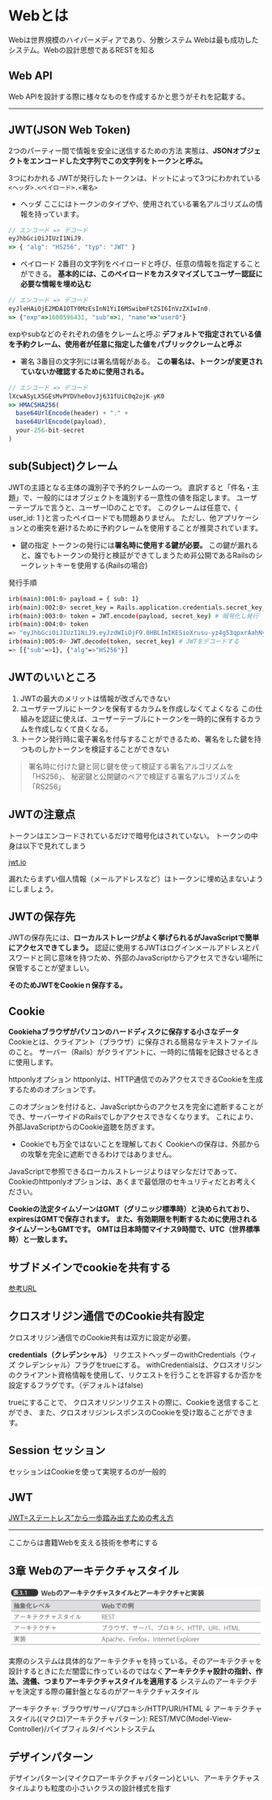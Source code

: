 # Webとは

Webは世界規模のハイパーメディアであり、分散システム
Webは最も成功したシステム。Webの設計思想であるRESTを知る

## Web API

Web APIを設計する際に様々なものを作成するかと思うがそれを記載する。

---

## JWT(JSON Web Token)

2つのパーティー間で情報を安全に送信するための方法
実態は、**JSONオブジェクトをエンコードした文字列でこの文字列をトークンと呼ぶ。**

3つにわかれる
JWTが発行したトークンは、ドットによって3つにわかれている
`<ヘッダ>.<ペイロード>.<署名>`

- ヘッダ
ここにはトークンのタイプや、使用されている署名アルゴリズムの情報を持っています。

```js
// エンコード => デコード
eyJhbGciOiJIUzI1NiJ9.
=> { "alg": "HS256", "typ": "JWT" }
```

- ペイロード
2番目の文字列をペイロードと呼び、任意の情報を指定することができる。
**基本的には、このペイロードをカスタマイズしてユーザー認証に必要な情報を埋め込む**

```js
// エンコード => デコード
eyJleHAiOjE2MDA1OTY0MzEsInN1YiI6MSwibmFtZSI6InVzZXIwIn0.
=> {"exp"=>1600596431, "sub"=>1, "name"=>"user0"}
```

expやsubなどのそれぞれの値をクレームと呼ぶ
**デフォルトで指定されている値を予約クレーム、使用者が任意に指定した値をパブリッククレームと呼ぶ**

- 署名
3番目の文字列には署名情報がある。
**この署名は、トークンが変更されていないか確認するために使用される。**

```js
// エンコード => デコード
lXcwASyLX5GEsMvPYDVhe0ovJj631fUiC0q2ojK-yK0
=> HMACSHA256(
  base64UrlEncode(header) + "." +
  base64UrlEncode(payload),
  your-256-bit-secret
)
```

## sub(Subject)クレーム

JWTの主語となる主体の識別子で予約クレームの一つ。
直訳すると「件名・主題」で、一般的にはオブジェクトを識別する一意性の値を指定します。
ユーザーテーブルで言うと、ユーザーIDのことです。
このクレームは任意で、{ user_id: 1 }と言ったペイロードでも問題ありません。
ただし、他アプリケーションとの衝突を避けるために予約クレームを使用することが推奨されています。

- 鍵の指定
トークンの発行には**署名時に使用する鍵が必要。**
この鍵が漏れると、誰でもトークンの発行と検証ができてしまうため非公開であるRailsのシークレットキーを使用する(Railsの場合)

発行手順

```sh
irb(main):001:0> payload = { sub: 1}
irb(main):002:0> secret_key = Rails.application.credentials.secret_key_base
irb(main):003:0> token = JWT.encode(payload, secret_key) # 暗号化し発行
irb(main):004:0> token
=> "eyJhbGciOiJIUzI1NiJ9.eyJzdWIiOjF9.0HBLImIKESioXrusu-yz4g53qpxrAahNyXRfgTQ5eJ0"
irb(main):005:0> JWT.decode(token, secret_key) # JWTをデコードする
=> [{"sub"=>1}, {"alg"=>"HS256"}]
```

## JWTのいいところ

1. JWTの最大のメリットは情報が改ざんできない
2. ユーザテーブルにトークンを保有するカラムを作成しなくてよくなる
この仕組みを認証に使えば、ユーザーテーブルにトークンを一時的に保有するカラムを作成しなくて良くなる。
3. トークン発行時に電子署名を付与することができるため、署名をした鍵を持つものしかトークンを検証することができない

>署名時に付けた鍵と同じ鍵を使って検証する署名アルゴリズムを「HS256」、
>秘密鍵と公開鍵のペアで検証する署名アルゴリズムを「RS256」

## JWTの注意点

トークンはエンコードされているだけで暗号化はされていない。
トークンの中身は以下で見れてしまう

[jwt.io](https://jwt.io/introduction/)

漏れたらまずい個人情報（メールアドレスなど）はトークンに埋め込まないようにしましょう。

## JWTの保存先

JWTの保存先には、**ローカルストレージがよく挙げられるがJavaScriptで簡単にアクセスできてしまう。**
認証に使用するJWTはログインメールアドレスとパスワードと同じ意味を持つため、外部のJavaScriptからアクセスできない場所に保管することが望ましい。

**そのためJWTをCookieｎ保存する。**

## Cookie

**Cookiehaブラウザがパソコンのハードディスクに保存する小さなデータ**
Cookieとは、クライアント（ブラウザ）に保存される簡易なテキストファイルのこと。
サーバー（Rails）がクライアントに、一時的に情報を記録させるときに使用します。

httponlyオプション
httponlyは、HTTP通信でのみアクセスできるCookieを生成するためのオプションです。

このオプションを付けると、JavaScriptからのアクセスを完全に遮断することができ、サーバーサイドのRailsでしかアクセスできなくなります。
これにより、外部JavaScriptからのCookie盗聴を防ぎます。

- Cookieでも万全ではないことを理解しておく
Cookieへの保存は、外部からの攻撃を完全に遮断できるわけではありません。

JavaScriptで参照できるローカルストレージよりはマシなだけであって、Cookieのhttponlyオプションは、あくまで最低限のセキュリティだとお考えください。

**Cookieの法定タイムゾーンはGMT（グリニッジ標準時）と決められており、expiresはGMTで保存されます。**
**また、有効期限を判断するために使用されるタイムゾーンもGMTです。**
**GMTは日本時間マイナス9時間で、UTC（世界標準時）と一致します。**

## サブドメインでcookieを共有する

[参考URL](https://qiita.com/il-m-yamagishi/items/9aad5737c80d5bfd5eb8)

## クロスオリジン通信でのCookie共有設定

クロスオリジン通信でのCookie共有は双方に設定が必要。

**credentials（クレデンシャル）**
リクエストヘッダーのwithCredentials（ウィズ クレデンシャル）フラグをtrueにする。
withCredentialsは、クロスオリジンのクライアント資格情報を使用して、リクエストを行うことを許容するか否かを設定するフラグです。（デフォルトはfalse)

trueにすることで、
クロスオリジンリクエストの際に、Cookieを送信することができ、
また、クロスオリジンレスポンスのCookieを受け取ることができます。

## Session セッション

セッションはCookieを使って実現するのが一般的

## JWT

[JWT=ステートレス"から一歩踏み出すための考え方](https://zenn.dev/ritou/articles/4a5d6597a5f250)

---

ここからは書籍Webを支える技術を参考にする



## 3章 Webのアーキテクチャスタイル

![アーキテクチャスタイル](image/アーキテクチャスタイル.png)

実際のシステムは具体的なアーキテクチャを持っている。そのアーキテクチャを設計するときにただ闇雲に作っているのではなく**アーキテクチャ設計の指針、作法、流儀、つまりアーキテクチャスタイルを適用する**
システムのアーキテクチャを決定する際の羅針盤となるのがアーキテクチャスタイル

アーキテクチャ: ブラウザ/サーバ/プロキシ/HTTP/URI/HTML
↓
アーキテクチャスタイル((マクロ)アーキテクチャパターン): REST/MVC(Model-View-Controller)/パイプフィルタ/イベントシステム


## デザインパターン

デザインパターン(マイクロアーキテクチャパターン)といい、アーキテクチャスタイルよりも粒度の小さいクラスの設計様式を指す
